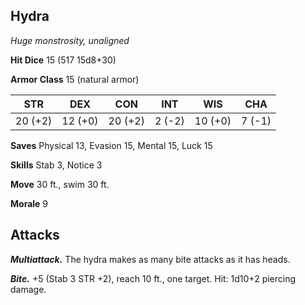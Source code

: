 ## Hydra

*Huge monstrosity, unaligned*

**Hit Dice** 15 (517 15d8+30)

**Armor Class** 15 (natural armor)

| STR     | DEX     | CON     | INT     | WIS     | CHA     |
|---------|---------|---------|---------|---------|---------|
| 20 (+2) | 12 (+0) | 20 (+2) |  2 (-2) | 10 (+0) |  7 (-1) |

**Saves** Physical 13, Evasion 15, Mental 15, Luck 15

**Skills** Stab 3, Notice 3

**Move** 30 ft., swim 30 ft.

**Morale** 9

## Attacks

***Multiattack.*** The hydra makes as many bite attacks as it has heads.

***Bite.*** +5 (Stab 3 STR +2), reach 10 ft., one target. Hit: 1d10+2 piercing damage.

